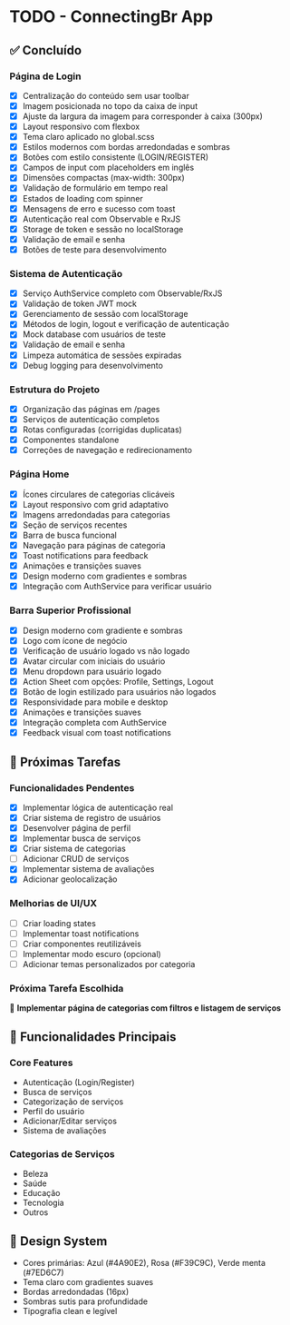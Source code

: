 # TODO - ConnectingBr App

## ✅ Concluído

### Página de Login
- [x] Centralização do conteúdo sem usar toolbar
- [x] Imagem posicionada no topo da caixa de input
- [x] Ajuste da largura da imagem para corresponder à caixa (300px)
- [x] Layout responsivo com flexbox
- [x] Tema claro aplicado no global.scss
- [x] Estilos modernos com bordas arredondadas e sombras
- [x] Botões com estilo consistente (LOGIN/REGISTER)
- [x] Campos de input com placeholders em inglês
- [x] Dimensões compactas (max-width: 300px)
- [x] Validação de formulário em tempo real
- [x] Estados de loading com spinner
- [x] Mensagens de erro e sucesso com toast
- [x] Autenticação real com Observable e RxJS
- [x] Storage de token e sessão no localStorage
- [x] Validação de email e senha
- [x] Botões de teste para desenvolvimento

### Sistema de Autenticação
- [x] Serviço AuthService completo com Observable/RxJS
- [x] Validação de token JWT mock
- [x] Gerenciamento de sessão com localStorage
- [x] Métodos de login, logout e verificação de autenticação
- [x] Mock database com usuários de teste
- [x] Validação de email e senha
- [x] Limpeza automática de sessões expiradas
- [x] Debug logging para desenvolvimento

### Estrutura do Projeto
- [x] Organização das páginas em /pages
- [x] Serviços de autenticação completos
- [x] Rotas configuradas (corrigidas duplicatas)
- [x] Componentes standalone
- [x] Correções de navegação e redirecionamento

### Página Home
- [x] Ícones circulares de categorias clicáveis
- [x] Layout responsivo com grid adaptativo
- [x] Imagens arredondadas para categorias
- [x] Seção de serviços recentes
- [x] Barra de busca funcional
- [x] Navegação para páginas de categoria
- [x] Toast notifications para feedback
- [x] Animações e transições suaves
- [x] Design moderno com gradientes e sombras
- [x] Integração com AuthService para verificar usuário

### Barra Superior Profissional
- [x] Design moderno com gradiente e sombras
- [x] Logo com ícone de negócio
- [x] Verificação de usuário logado vs não logado
- [x] Avatar circular com iniciais do usuário
- [x] Menu dropdown para usuário logado
- [x] Action Sheet com opções: Profile, Settings, Logout
- [x] Botão de login estilizado para usuários não logados
- [x] Responsividade para mobile e desktop
- [x] Animações e transições suaves
- [x] Integração completa com AuthService
- [x] Feedback visual com toast notifications

## 🚧 Próximas Tarefas

### Funcionalidades Pendentes
- [x] Implementar lógica de autenticação real
- [x] Criar sistema de registro de usuários
- [x] Desenvolver página de perfil
- [x] Implementar busca de serviços
- [x] Criar sistema de categorias
- [ ] Adicionar CRUD de serviços
- [x] Implementar sistema de avaliações
- [x] Adicionar geolocalização

### Melhorias de UI/UX
- [ ] Criar loading states
- [ ] Implementar toast notifications
- [ ] Criar componentes reutilizáveis
- [ ] Implementar modo escuro (opcional)
- [ ] Adicionar temas personalizados por categoria

### Próxima Tarefa Escolhida
🎯 **Implementar página de categorias com filtros e listagem de serviços**

## 📱 Funcionalidades Principais

### Core Features
- Autenticação (Login/Register)
- Busca de serviços
- Categorização de serviços
- Perfil do usuário
- Adicionar/Editar serviços
- Sistema de avaliações

### Categorias de Serviços
- Beleza
- Saúde
- Educação
- Tecnologia
- Outros

## 🎨 Design System
- Cores primárias: Azul (#4A90E2), Rosa (#F39C9C), Verde menta (#7ED6C7)
- Tema claro com gradientes suaves
- Bordas arredondadas (16px)
- Sombras sutis para profundidade
- Tipografia clean e legível 